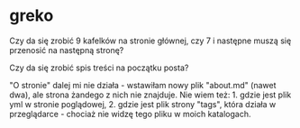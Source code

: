 # greko
Czy da się zrobić 9 kafelków na stronie głównej, czy 7 i następne muszą się przenosić na następną stronę? 

Czy da się zrobić spis treści na początku posta? 

"O stronie" dalej mi nie działa - wstawiłam nowy plik "about.md" (nawet dwa), ale strona żandego z nich nie znajduje. Nie wiem też: 1. gdzie jest plik yml w stronie poglądowej, 2. gdzie jest plik strony "tags", która działa w przeglądarce - chociaż nie widzę tego pliku w moich katalogach. 
